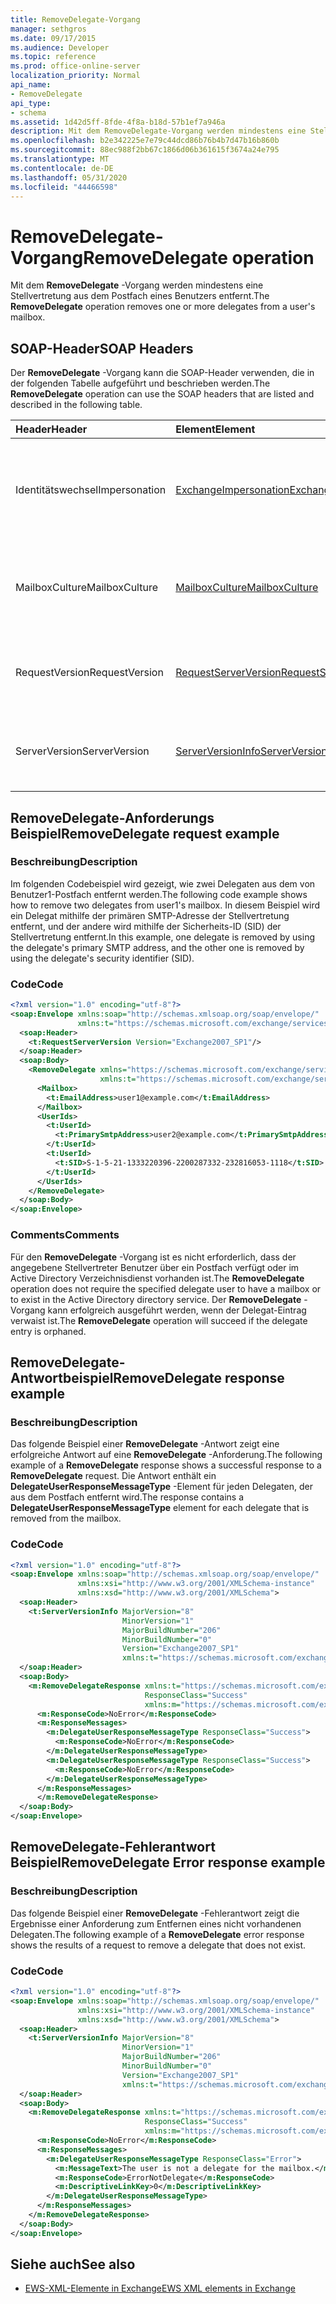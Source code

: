 ```yaml
---
title: RemoveDelegate-Vorgang
manager: sethgros
ms.date: 09/17/2015
ms.audience: Developer
ms.topic: reference
ms.prod: office-online-server
localization_priority: Normal
api_name:
- RemoveDelegate
api_type:
- schema
ms.assetid: 1d42d5ff-8fde-4f8a-b18d-57b1ef7a946a
description: Mit dem RemoveDelegate-Vorgang werden mindestens eine Stellvertretung aus dem Postfach eines Benutzers entfernt.
ms.openlocfilehash: b2e342225e7e79c44dcd86b76b4b7d47b16b860b
ms.sourcegitcommit: 88ec988f2bb67c1866d06b361615f3674a24e795
ms.translationtype: MT
ms.contentlocale: de-DE
ms.lasthandoff: 05/31/2020
ms.locfileid: "44466598"
---
```

# <a name="removedelegate-operation"></a><span data-ttu-id="9cc42-103">RemoveDelegate-Vorgang</span><span class="sxs-lookup"><span data-stu-id="9cc42-103">RemoveDelegate operation</span></span>

<span data-ttu-id="9cc42-104">Mit dem **RemoveDelegate** -Vorgang werden mindestens eine Stellvertretung aus dem Postfach eines Benutzers entfernt.</span><span class="sxs-lookup"><span data-stu-id="9cc42-104">The **RemoveDelegate** operation removes one or more delegates from a user's mailbox.</span></span> 
  
## <a name="soap-headers"></a><span data-ttu-id="9cc42-105">SOAP-Header</span><span class="sxs-lookup"><span data-stu-id="9cc42-105">SOAP Headers</span></span>

<span data-ttu-id="9cc42-106">Der **RemoveDelegate** -Vorgang kann die SOAP-Header verwenden, die in der folgenden Tabelle aufgeführt und beschrieben werden.</span><span class="sxs-lookup"><span data-stu-id="9cc42-106">The **RemoveDelegate** operation can use the SOAP headers that are listed and described in the following table.</span></span> 
  
|<span data-ttu-id="9cc42-107">**Header**</span><span class="sxs-lookup"><span data-stu-id="9cc42-107">**Header**</span></span>|<span data-ttu-id="9cc42-108">**Element**</span><span class="sxs-lookup"><span data-stu-id="9cc42-108">**Element**</span></span>|<span data-ttu-id="9cc42-109">**Beschreibung**</span><span class="sxs-lookup"><span data-stu-id="9cc42-109">**Description**</span></span>|
|:-----|:-----|:-----|
|<span data-ttu-id="9cc42-110">Identitätswechsel</span><span class="sxs-lookup"><span data-stu-id="9cc42-110">Impersonation</span></span>  <br/> |[<span data-ttu-id="9cc42-111">ExchangeImpersonation</span><span class="sxs-lookup"><span data-stu-id="9cc42-111">ExchangeImpersonation</span></span>](exchangeimpersonation.md) <br/> |<span data-ttu-id="9cc42-112">Identifiziert den Benutzer, für den die Clientanwendung einen Identitätswechsel durchführt.</span><span class="sxs-lookup"><span data-stu-id="9cc42-112">Identifies the user whom the client application is impersonating.</span></span>  <br/> |
|<span data-ttu-id="9cc42-113">MailboxCulture</span><span class="sxs-lookup"><span data-stu-id="9cc42-113">MailboxCulture</span></span>  <br/> |[<span data-ttu-id="9cc42-114">MailboxCulture</span><span class="sxs-lookup"><span data-stu-id="9cc42-114">MailboxCulture</span></span>](mailboxculture.md) <br/> |<span data-ttu-id="9cc42-115">Gibt die RFC3066-Kultur an, die für den Zugriff auf das Postfach verwendet wird.</span><span class="sxs-lookup"><span data-stu-id="9cc42-115">Identifies the RFC3066 culture to be used to access the mailbox.</span></span>  <br/> |
|<span data-ttu-id="9cc42-116">RequestVersion</span><span class="sxs-lookup"><span data-stu-id="9cc42-116">RequestVersion</span></span>  <br/> |[<span data-ttu-id="9cc42-117">RequestServerVersion</span><span class="sxs-lookup"><span data-stu-id="9cc42-117">RequestServerVersion</span></span>](requestserverversion.md) <br/> |<span data-ttu-id="9cc42-118">Gibt die Schemaversion für die Vorgangsanforderung an.</span><span class="sxs-lookup"><span data-stu-id="9cc42-118">Identifies the schema version for the operation request.</span></span>  <br/> |
|<span data-ttu-id="9cc42-119">ServerVersion</span><span class="sxs-lookup"><span data-stu-id="9cc42-119">ServerVersion</span></span>  <br/> |[<span data-ttu-id="9cc42-120">ServerVersionInfo</span><span class="sxs-lookup"><span data-stu-id="9cc42-120">ServerVersionInfo</span></span>](serverversioninfo.md) <br/> |<span data-ttu-id="9cc42-121">Gibt die Version des Servers an, der auf die Anforderung geantwortet hat.</span><span class="sxs-lookup"><span data-stu-id="9cc42-121">Identifies the version of the server that responded to the request.</span></span>  <br/> |
   
## <a name="removedelegate-request-example"></a><span data-ttu-id="9cc42-122">RemoveDelegate-Anforderungs Beispiel</span><span class="sxs-lookup"><span data-stu-id="9cc42-122">RemoveDelegate request example</span></span>

### <a name="description"></a><span data-ttu-id="9cc42-123">Beschreibung</span><span class="sxs-lookup"><span data-stu-id="9cc42-123">Description</span></span>

<span data-ttu-id="9cc42-124">Im folgenden Codebeispiel wird gezeigt, wie zwei Delegaten aus dem von Benutzer1-Postfach entfernt werden.</span><span class="sxs-lookup"><span data-stu-id="9cc42-124">The following code example shows how to remove two delegates from user1's mailbox.</span></span> <span data-ttu-id="9cc42-125">In diesem Beispiel wird ein Delegat mithilfe der primären SMTP-Adresse der Stellvertretung entfernt, und der andere wird mithilfe der Sicherheits-ID (SID) der Stellvertretung entfernt.</span><span class="sxs-lookup"><span data-stu-id="9cc42-125">In this example, one delegate is removed by using the delegate's primary SMTP address, and the other one is removed by using the delegate's security identifier (SID).</span></span>
  
### <a name="code"></a><span data-ttu-id="9cc42-126">Code</span><span class="sxs-lookup"><span data-stu-id="9cc42-126">Code</span></span>

```XML
<?xml version="1.0" encoding="utf-8"?>
<soap:Envelope xmlns:soap="http://schemas.xmlsoap.org/soap/envelope/"
               xmlns:t="https://schemas.microsoft.com/exchange/services/2006/types">
  <soap:Header>
    <t:RequestServerVersion Version="Exchange2007_SP1"/>
  </soap:Header>
  <soap:Body>
    <RemoveDelegate xmlns="https://schemas.microsoft.com/exchange/services/2006/messages"
                    xmlns:t="https://schemas.microsoft.com/exchange/services/2006/types">
      <Mailbox>
        <t:EmailAddress>user1@example.com</t:EmailAddress>
      </Mailbox>
      <UserIds>
        <t:UserId>
          <t:PrimarySmtpAddress>user2@example.com</t:PrimarySmtpAddress>
        </t:UserId>
        <t:UserId>
          <t:SID>S-1-5-21-1333220396-2200287332-232816053-1118</t:SID>
        </t:UserId>
      </UserIds>
    </RemoveDelegate>
  </soap:Body>
</soap:Envelope>
```

### <a name="comments"></a><span data-ttu-id="9cc42-127">Comments</span><span class="sxs-lookup"><span data-stu-id="9cc42-127">Comments</span></span>

<span data-ttu-id="9cc42-128">Für den **RemoveDelegate** -Vorgang ist es nicht erforderlich, dass der angegebene Stellvertreter Benutzer über ein Postfach verfügt oder im Active Directory Verzeichnisdienst vorhanden ist.</span><span class="sxs-lookup"><span data-stu-id="9cc42-128">The **RemoveDelegate** operation does not require the specified delegate user to have a mailbox or to exist in the Active Directory directory service.</span></span> <span data-ttu-id="9cc42-129">Der **RemoveDelegate** -Vorgang kann erfolgreich ausgeführt werden, wenn der Delegat-Eintrag verwaist ist.</span><span class="sxs-lookup"><span data-stu-id="9cc42-129">The **RemoveDelegate** operation will succeed if the delegate entry is orphaned.</span></span> 
  
## <a name="removedelegate-response-example"></a><span data-ttu-id="9cc42-130">RemoveDelegate-Antwortbeispiel</span><span class="sxs-lookup"><span data-stu-id="9cc42-130">RemoveDelegate response example</span></span>

### <a name="description"></a><span data-ttu-id="9cc42-131">Beschreibung</span><span class="sxs-lookup"><span data-stu-id="9cc42-131">Description</span></span>

<span data-ttu-id="9cc42-132">Das folgende Beispiel einer **RemoveDelegate** -Antwort zeigt eine erfolgreiche Antwort auf eine **RemoveDelegate** -Anforderung.</span><span class="sxs-lookup"><span data-stu-id="9cc42-132">The following example of a **RemoveDelegate** response shows a successful response to a **RemoveDelegate** request.</span></span> <span data-ttu-id="9cc42-133">Die Antwort enthält ein **DelegateUserResponseMessageType** -Element für jeden Delegaten, der aus dem Postfach entfernt wird.</span><span class="sxs-lookup"><span data-stu-id="9cc42-133">The response contains a **DelegateUserResponseMessageType** element for each delegate that is removed from the mailbox.</span></span> 
  
### <a name="code"></a><span data-ttu-id="9cc42-134">Code</span><span class="sxs-lookup"><span data-stu-id="9cc42-134">Code</span></span>

```XML
<?xml version="1.0" encoding="utf-8"?>
<soap:Envelope xmlns:soap="http://schemas.xmlsoap.org/soap/envelope/" 
               xmlns:xsi="http://www.w3.org/2001/XMLSchema-instance" 
               xmlns:xsd="http://www.w3.org/2001/XMLSchema">
  <soap:Header>
    <t:ServerVersionInfo MajorVersion="8" 
                         MinorVersion="1" 
                         MajorBuildNumber="206" 
                         MinorBuildNumber="0" 
                         Version="Exchange2007_SP1" 
                         xmlns:t="https://schemas.microsoft.com/exchange/services/2006/types" />
  </soap:Header>
  <soap:Body>
    <m:RemoveDelegateResponse xmlns:t="https://schemas.microsoft.com/exchange/services/2006/types" 
                              ResponseClass="Success" 
                              xmlns:m="https://schemas.microsoft.com/exchange/services/2006/messages">
      <m:ResponseCode>NoError</m:ResponseCode>
      <m:ResponseMessages>
        <m:DelegateUserResponseMessageType ResponseClass="Success">
          <m:ResponseCode>NoError</m:ResponseCode>
        </m:DelegateUserResponseMessageType>
        <m:DelegateUserResponseMessageType ResponseClass="Success">
          <m:ResponseCode>NoError</m:ResponseCode>
        </m:DelegateUserResponseMessageType>
      </m:ResponseMessages>
      </m:RemoveDelegateResponse>
  </soap:Body>
</soap:Envelope>
```

## <a name="removedelegate-error-response-example"></a><span data-ttu-id="9cc42-135">RemoveDelegate-Fehlerantwort Beispiel</span><span class="sxs-lookup"><span data-stu-id="9cc42-135">RemoveDelegate Error response example</span></span>

### <a name="description"></a><span data-ttu-id="9cc42-136">Beschreibung</span><span class="sxs-lookup"><span data-stu-id="9cc42-136">Description</span></span>

<span data-ttu-id="9cc42-137">Das folgende Beispiel einer **RemoveDelegate** -Fehlerantwort zeigt die Ergebnisse einer Anforderung zum Entfernen eines nicht vorhandenen Delegaten.</span><span class="sxs-lookup"><span data-stu-id="9cc42-137">The following example of a **RemoveDelegate** error response shows the results of a request to remove a delegate that does not exist.</span></span> 
  
### <a name="code"></a><span data-ttu-id="9cc42-138">Code</span><span class="sxs-lookup"><span data-stu-id="9cc42-138">Code</span></span>

```XML
<?xml version="1.0" encoding="utf-8"?>
<soap:Envelope xmlns:soap="http://schemas.xmlsoap.org/soap/envelope/"
               xmlns:xsi="http://www.w3.org/2001/XMLSchema-instance"
               xmlns:xsd="http://www.w3.org/2001/XMLSchema">
  <soap:Header>
    <t:ServerVersionInfo MajorVersion="8"
                         MinorVersion="1"
                         MajorBuildNumber="206"
                         MinorBuildNumber="0"
                         Version="Exchange2007_SP1"
                         xmlns:t="https://schemas.microsoft.com/exchange/services/2006/types" />
  </soap:Header>
  <soap:Body>
    <m:RemoveDelegateResponse xmlns:t="https://schemas.microsoft.com/exchange/services/2006/types"
                              ResponseClass="Success"
                              xmlns:m="https://schemas.microsoft.com/exchange/services/2006/messages">
      <m:ResponseCode>NoError</m:ResponseCode>
      <m:ResponseMessages>
        <m:DelegateUserResponseMessageType ResponseClass="Error">
          <m:MessageText>The user is not a delegate for the mailbox.</m:MessageText>
          <m:ResponseCode>ErrorNotDelegate</m:ResponseCode>
          <m:DescriptiveLinkKey>0</m:DescriptiveLinkKey>
        </m:DelegateUserResponseMessageType>
      </m:ResponseMessages>
    </m:RemoveDelegateResponse>
  </soap:Body>
</soap:Envelope>
```

## <a name="see-also"></a><span data-ttu-id="9cc42-139">Siehe auch</span><span class="sxs-lookup"><span data-stu-id="9cc42-139">See also</span></span>



- [<span data-ttu-id="9cc42-140">EWS-XML-Elemente in Exchange</span><span class="sxs-lookup"><span data-stu-id="9cc42-140">EWS XML elements in Exchange</span></span>](ews-xml-elements-in-exchange.md)

